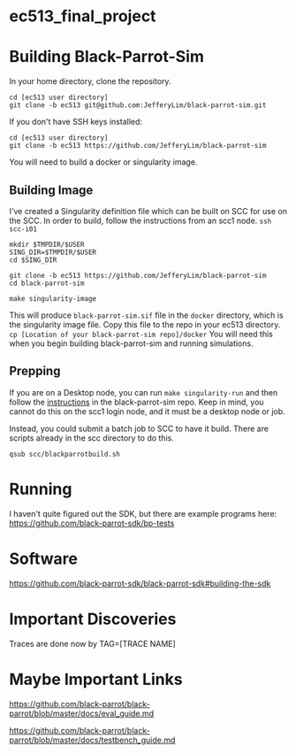 # ec513_final_project

# Building Black-Parrot-Sim

In your home directory, clone the repository. 

```
cd [ec513 user directory]
git clone -b ec513 git@github.com:JefferyLim/black-parrot-sim.git
```
If you don't have SSH keys installed:
```
cd [ec513 user directory]
git clone -b ec513 https://github.com/JefferyLim/black-parrot-sim
```

You will need to build a docker or singularity image. 

## Building Image
I've created a Singularity definition file which can be built on SCC for use on the SCC. In order to build, follow the instructions from an scc1 node.
`ssh scc-i01`

```
mkdir $TMPDIR/$USER
SING_DIR=$TMPDIR/$USER
cd $SING_DIR

git clone -b ec513 https://github.com/JefferyLim/black-parrot-sim
cd black-parrot-sim

make singularity-image
```


This will produce `black-parrot-sim.sif` file in the `docker` directory, which is the singularity image file. Copy this file to the repo in your ec513 directory. `cp [Location of your black-parrot-sim repo]/docker` You will need this when you begin building black-parrot-sim and running simulations.

## Prepping 

If you are on a Desktop node, you can run `make singularity-run` and then follow the [instructions](https://github.com/JefferyLim/black-parrot-sim/tree/ec513#tire-kick) in the black-parrot-sim repo. Keep in mind, you cannot do this on the scc1 login node, and it must be a desktop node or job.

Instead, you could submit a batch job to SCC to have it build. There are scripts already in the scc directory to do this.

`qsub scc/blackparrotbuild.sh`

# Running 

I haven't quite figured out the SDK, but there are example programs here: https://github.com/black-parrot-sdk/bp-tests


# Software 

https://github.com/black-parrot-sdk/black-parrot-sdk#building-the-sdk

# Important Discoveries

Traces are done now by TAG=[TRACE NAME]

# Maybe Important Links

https://github.com/black-parrot/black-parrot/blob/master/docs/eval_guide.md

https://github.com/black-parrot/black-parrot/blob/master/docs/testbench_guide.md
